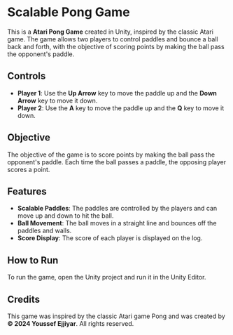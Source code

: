 # Scalable Pong Game

This is a **Atari Pong Game** created in Unity, inspired by the classic Atari game. The game allows two players to control paddles and bounce a ball back and forth, with the objective of scoring points by making the ball pass the opponent's paddle.

## Controls

- **Player 1**: Use the **Up Arrow** key to move the paddle up and the **Down Arrow** key to move it down.
- **Player 2**: Use the **A** key to move the paddle up and the **Q** key to move it down.

## Objective

The objective of the game is to score points by making the ball pass the opponent's paddle. Each time the ball passes a paddle, the opposing player scores a point. 

## Features

- **Scalable Paddles**: The paddles are controlled by the players and can move up and down to hit the ball.
- **Ball Movement**: The ball moves in a straight line and bounces off the paddles and walls.
- **Score Display**: The score of each player is displayed on the log.

## How to Run

To run the game, open the Unity project and run it in the Unity Editor. 

## Credits

This game was inspired by the classic Atari game Pong and was created by **© 2024 Youssef Ejjiyar**. All rights reserved.

